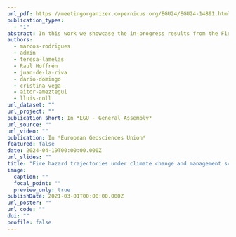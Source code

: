 ```yaml
---
url_pdf: https://meetingorganizer.copernicus.org/EGU24/EGU24-14891.html
publication_types:
  - "1"
abstract: In this work we showcase the in-progress results from the FirePATHS project (PID2020-116556RA-I00). The project aims to assess the evolution of fire danger under different emission and forest management scenarios through the explicit interaction of the climate-vegetation-fire system. For this purpose, a methodological framework combining different simulation models of the elements of this system is proposed. The core of the process lies in the modeling of vegetation dynamics at stand scale according to different trajectories of climatic evolution to characterize the state and typology of fuels and the subsequent simulation of potential fire behavior during the 21st century. We analyzed a set of 114 Pinus halepensis plots, surveyed in the field during 2017;  68 plots burned during the summer of 1994 and 46 unburned control stands. We used the medfate model to simulate forest functioning and dynamics, which provides the necessary fuel model parameters to be entered into fire behavior models (Fuel Characteristics Classification System, implemented in medfate as well). The combination of these two approaches provides time-varying estimates of fire behavior metrics (e.g., flame length or rate of spread). The simulation was conducted under SSP climate scenarios (SSP 126, 245, 370 and 585) depicting different levels of climate warming, vegetation dynamics and, hence, fire danger. Likewise, we devised a set of forest management prescriptions aimed at reducing climate vulnerability of tree communities and reducing extreme wildfire potentials. A baseline scenario with no management was also assessed. We observed very contrasting trajectories between burned and control stands, with the first leading to increasing fuel loads, except in SSP 585. Fire potentials depicted a significant increase in surface fire behavior, with adaptive and mitigation management being able to mitigate it to some extent
authors:
  - marcos-rodrigues
  - admin
  - teresa-lamelas
  - Raul Hoffrén
  - juan-de-la-riva
  - dario-domingo
  - cristina-vega
  - aitor-ameztegui
  - lluis-coll
url_dataset: ""
url_project: ""
publication_short: In *EGU - General Assembly*
url_source: ""
url_video: ""
publication: In *European Geosciences Union*
featured: false
date: 2024-04-19T00:00:00.000Z
url_slides: ""
title: "Fire hazard trajectories under climate change and management scenarios"
image:
  caption: ""
  focal_point: ""
  preview_only: true
publishDate: 2021-03-01T00:00:00.000Z
url_poster: ""
url_code: ""
doi: ""
profile: false
---
```


